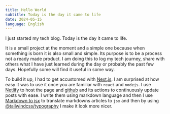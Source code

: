 ```yaml
---
title: Hello World
subtitle: Today is the day it came to life
date: 2024-05-15
language: English
---
```

I just started my tech blog. Today is the day it came to life.  

It is a small project at the moment and a simple one because when something is born it is also small and simple. Its purpose is to be a process not a ready made product. I am doing this to log my tech journey, share with others what I have just learned during the day or probably the past few days. Hopefully some will find it useful in some way. 

To build it up, I had to get accustomed with [Next.js](https://nextjs.org/).  I am surprised at how easy it was to use it once you are familiar with `react` and `nodejs`. I use [Netlify](https://docs.netlify.com/) to host the page and [github](https://github.com/) and its actions to continuously update posts with ease. I write them using markdown language and then I use [Markdown to jsx](https://www.npmjs.com/package/markdown-to-jsx) to translate markdowns articles to `jsx` and then by using [@tailwindcss/typography](https://www.npmjs.com/package/@tailwindcss/typography) I make it look more nicer.
